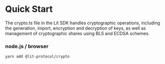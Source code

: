 # Quick Start

The crypto.ts file in the Lit SDK handles cryptographic operations, including the generation, import, encryption and decryption of keys, as well as management of cryptographic shares using BLS and ECDSA schemes.

### node.js / browser

```
yarn add @lit-protocol/crypto
```
